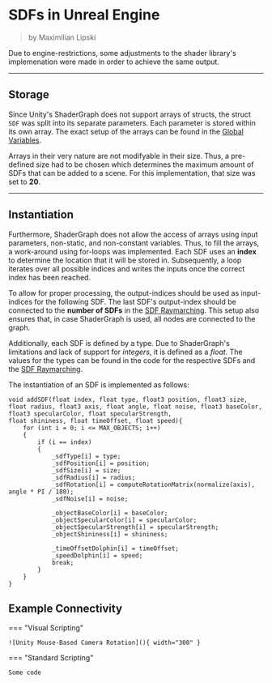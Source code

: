<div class="container">
    <h1 class="main-heading">SDFs in Unreal Engine</h1>
    <blockquote class="author">by Maximilian Lipski</blockquote>
</div>

Due to engine-restrictions, some adjustments to the shader library's implemenation were made in order to achieve the same output. 

---

## Storage

Since Unity's ShaderGraph does not support arrays of structs, the struct ```SDF``` was split into its separate parameters. Each parameter is stored within its own array. The exact setup of the arrays can be found in the [Global Variables](../globalVariables.md). 

Arrays in their very nature are not modifyable in their size. Thus, a pre-defined size had to be chosen which determines the maximum amount of SDFs that can be added to a scene. For this implementation, that size was set to **20**. 

---

## Instantiation 

Furthermore, ShaderGraph does not allow the access of arrays using input parameters, non-static, and non-constant variables. Thus, to fill the arrays, a work-around using for-loops was implemented. Each SDF uses an **index** to determine the location that it will be stored in. Subsequently, a loop iterates over all possible indices and writes the inputs once the correct index has been reached.

To allow for proper processing, the output-indices should be used as input-indices for the following SDF. The last SDF's output-index should be connected to the **number of SDFs** in the [SDF Raymarching](raymarching.md). This setup also ensures that, in case ShaderGraph is used, all nodes are connected to the graph.

Additionally, each SDF is defined by a type. Due to ShaderGraph's limitations and lack of support for *integers*, it is defined as a *float*. The values for the types can be found in the code for the respective SDFs and the [SDF Raymarching](raymarching.md).

The instantiation of an SDF is implemented as follows:

``` hlsl
void addSDF(float index, float type, float3 position, float3 size, float radius, float3 axis, float angle, float noise, float3 baseColor, float3 specularColor, float specularStrength,
float shininess, float timeOffset, float speed){
    for (int i = 0; i <= MAX_OBJECTS; i++)
    {
        if (i == index)
        {
            _sdfType[i] = type;
            _sdfPosition[i] = position;
            _sdfSize[i] = size;
            _sdfRadius[i] = radius;
            _sdfRotation[i] = computeRotationMatrix(normalize(axis), angle * PI / 180);
            _sdfNoise[i] = noise;
            
            _objectBaseColor[i] = baseColor;
            _objectSpecularColor[i] = specularColor;
            _objectSpecularStrength[i] = specularStrength;
            _objectShininess[i] = shininess;

            _timeOffsetDolphin[i] = timeOffset;
            _speedDolphin[i] = speed;
            break;
        }
    }
}
```

## Example Connectivity

=== "Visual Scripting"

    ![Unity Mouse-Based Camera Rotation](){ width="300" }

=== "Standard Scripting"

    Some code
